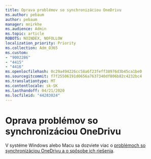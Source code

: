 ```yaml
---
title: Oprava problémov so synchronizáciou OneDrivu
ms.author: pebaum
author: pebaum
manager: mnirkhe
ms.audience: Admin
ms.topic: article
ROBOTS: NOINDEX, NOFOLLOW
localization_priority: Priority
ms.collection: Adm_O365
ms.custom:
- "9002286"
- "4415"
- "4416"
ms.openlocfilehash: 0c29a494226cc58a6f23feff38976d3b45ca1be0
ms.sourcegitcommit: f7f25506191d0656a7637340df806b82c4232bc4
ms.translationtype: MT
ms.contentlocale: sk-SK
ms.lasthandoff: 04/21/2020
ms.locfileid: "44283024"
---
```

# <a name="fix-onedrive-sync-issues"></a>Oprava problémov so synchronizáciou OneDrivu

V systéme Windows alebo Macu sa dozviete viac o [problémoch so synchronizáciou OneDrivu a o spôsobe ich riešenia](https://support.office.com/article/fix-onedrive-sync-problems-0899b115-05f7-45ec-95b2-e4cc8c4670b2).

